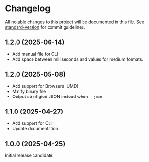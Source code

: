 # Changelog

All notable changes to this project will be documented in this file.
See [standard-version](https://github.com/conventional-changelog/standard-version)
for commit guidelines.

## 1.2.0 (2025-06-14)

- Add manual file for CLI
- Add space between milliseconds and values for medium formats.

## 1.2.0 (2025-05-08)

- Add support for Browsers (UMD)
- Minify binary file
- Output strinfigied JSON instead when `--json`

## 1.1.0 (2025-04-27)

- Add support for CLI
- Update documentation

## 1.0.0 (2025-04-25)

Initial release candidate.
